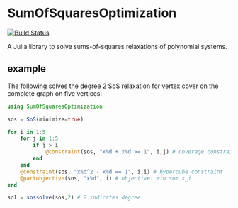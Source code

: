 # SumOfSquaresOptimization

[![Build Status](https://travis-ci.org/willperry/SumOfSquaresOptimization.jl.svg?branch=master)](https://travis-ci.org/willperry/SumOfSquaresOptimization.jl)

A Julia library to solve sums-of-squares relaxations of polynomial systems.

## example

The following solves the degree 2 SoS relaxation for vertex cover on the complete graph on five vertices:

``` julia
using SumOfSquaresOptimization

sos = SoS(minimize=true)

for i in 1:5
    for j in 1:5
        if j > i
            @constraint(sos, "x%d + x%d >= 1", i,j) # coverage constraint
        end
    end
    @constraint(sos, "x%d^2 - x%d == 1", i,i) # hypercube constraint
    @partobjective(sos, "x%d", i) # objective: min sum x_i
end

sol = sossolve(sos,2) # 2 indicates degree
```



